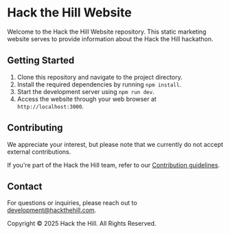 # Hack the Hill Website

Welcome to the Hack the Hill Website repository. This static marketing website serves to provide information about the Hack the Hill hackathon.

## Getting Started

1. Clone this repository and navigate to the project directory.
2. Install the required dependencies by running `npm install`.
3. Start the development server using `npm run dev`.
4. Access the website through your web browser at `http://localhost:3000`.

## Contributing

We appreciate your interest, but please note that we currently do not accept external contributions.

If you're part of the Hack the Hill team, refer to our [Contribution guidelines](https://github.com/HacktheHill/.github/blob/main/CONTRIBUTING.md).

## Contact

For questions or inquiries, please reach out to [development@hackthehill.com](mailto:development@hackthehill.com).

Copyright © 2025 Hack the Hill. All Rights Reserved.
